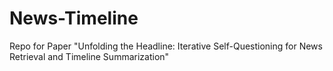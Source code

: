 # News-Timeline
Repo for Paper "Unfolding the Headline: Iterative Self-Questioning for News Retrieval and Timeline Summarization"
